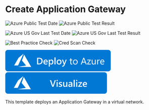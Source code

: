 # Create Application Gateway

![Azure Public Test Date](https://azurequickstartsservice.blob.core.windows.net/badges/101-application-gateway-create/PublicLastTestDate.svg)
![Azure Public Test Result](https://azurequickstartsservice.blob.core.windows.net/badges/101-application-gateway-create/PublicDeployment.svg)

![Azure US Gov Last Test Date](https://azurequickstartsservice.blob.core.windows.net/badges/101-application-gateway-create/FairfaxLastTestDate.svg)
![Azure US Gov Last Test Result](https://azurequickstartsservice.blob.core.windows.net/badges/101-application-gateway-create/FairfaxDeployment.svg)

![Best Practice Check](https://azurequickstartsservice.blob.core.windows.net/badges/101-application-gateway-create/BestPracticeResult.svg)
![Cred Scan Check](https://azurequickstartsservice.blob.core.windows.net/badges/101-application-gateway-create/CredScanResult.svg)

[![Deploy To Azure](https://raw.githubusercontent.com/Azure/azure-quickstart-templates/master/1-CONTRIBUTION-GUIDE/images/deploytoazure.svg?sanitize=true)]("https://portal.azure.com/#create/Microsoft.Template/uri/https%3A%2F%2Fraw.githubusercontent.com%2FAzure%2Fazure-quickstart-templates%2Fmaster%2F101-application-gateway-create%2Fazuredeploy.json")  [![Visualize](https://raw.githubusercontent.com/Azure/azure-quickstart-templates/master/1-CONTRIBUTION-GUIDE/images/visualizebutton.svg?sanitize=true)]("http://armviz.io/#/?load=https%3A%2F%2Fraw.githubusercontent.com%2FAzure%2Fazure-quickstart-templates%2Fmaster%2F101-application-gateway-create%2Fazuredeploy.json")
    


    


This template deploys an Application Gateway in a virtual network.

